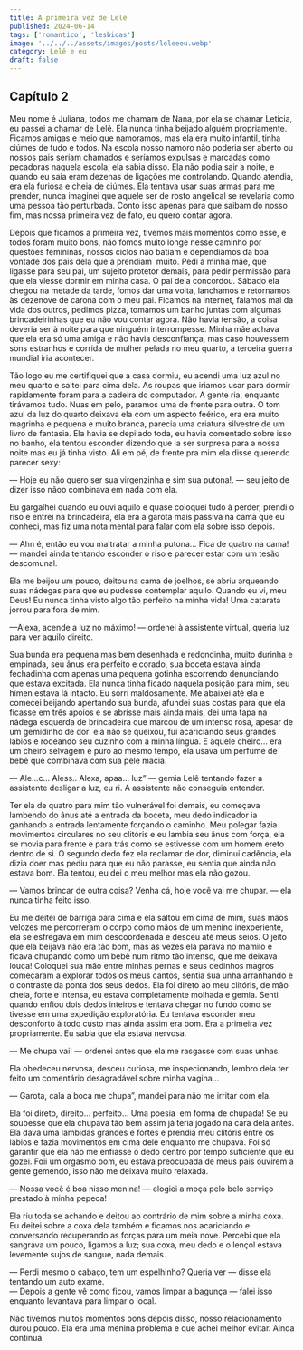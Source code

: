 ```yaml
---
title: A primeira vez de Lelê
published: 2024-06-14
tags: ['romantico', 'lesbicas']
image: '../../../assets/images/posts/leleeeu.webp'
category: Lelê e eu
draft: false
---
```


## Capítulo 2


Meu nome é Juliana, todos me chamam de Nana, por ela se chamar Letícia, eu passei a chamar de Lelê. Ela nunca tinha beijado alguém propriamente. Ficamos amigas e meio que namoramos, mas ela era muito infantil, tinha ciúmes de tudo e todos. Na escola nosso namoro não poderia ser aberto ou nossos pais seriam chamados e seríamos expulsas e marcadas como pecadoras naquela escola, ela sabia disso. Ela não podia sair a noite, e quando eu saia eram dezenas de ligações me controlando. Quando atendia, era ela furiosa e cheia de ciúmes. Ela tentava usar suas armas para me prender, nunca imaginei que aquele ser de rosto angelical se revelaria como uma pessoa tão perturbada. Conto isso apenas para que saibam do nosso fim, mas nossa primeira vez de fato, eu quero contar agora.

Depois que ficamos a primeira vez, tivemos mais momentos como esse, e todos foram muito bons, não fomos muito longe nesse caminho por questões femininas, nossos ciclos não batiam e dependíamos da boa vontade dos pais dela que a prendiam  muito. Pedi à minha mãe, que ligasse para seu pai, um sujeito protetor demais, para pedir permissão para que ela viesse dormir em minha casa. O pai dela concordou. Sábado ela chegou na metade da tarde, fomos dar uma volta, lanchamos e retornamos às dezenove de carona com o meu pai. Ficamos na internet, falamos mal da vida dos outros, pedimos pizza, tomamos um banho juntas com algumas brincadeirinhas que eu não vou contar agora. Não havia tensão, a coisa deveria ser à noite para que ninguém interrompesse. Minha mãe achava que ela era só uma amiga e não havia desconfiança, mas caso houvessem sons estranhos e corrida de mulher pelada no meu quarto, a terceira guerra mundial iria acontecer.

Tão logo eu me certifiquei que a casa dormiu, eu acendi uma luz azul no meu quarto e saltei para cima dela. As roupas que iriamos usar para dormir rapidamente foram para a cadeira do computador. A gente ria, enquanto tirávamos tudo. Nuas em pelo, paramos uma de frente para outra. O tom azul da luz do quarto deixava ela com um aspecto feérico, era era muito magrinha e pequena e muito branca, parecia uma criatura silvestre de um livro de fantasia. Ela havia se depilado toda, eu havia comentado sobre isso no banho, ela tentou esconder dizendo que ia ser surpresa para a nossa noite mas eu já tinha visto. Ali em pé, de frente pra mim ela disse querendo parecer sexy:

— Hoje eu não quero ser sua virgenzinha e sim sua putona!. — seu jeito de dizer isso nãoo combinava em nada com ela.

Eu gargalhei quando eu ouvi aquilo e quase coloquei tudo à perder, prendi o riso e entrei na brincadeira, ela era a garota mais passiva na cama que eu conheci, mas fiz uma nota mental para falar com ela sobre isso depois.

— Ahn é, então eu vou maltratar a minha putona… Fica de quatro na cama! — mandei ainda tentando esconder o riso e parecer estar com um tesão descomunal.

Ela me beijou um pouco, deitou na cama de joelhos, se abriu arqueando suas nádegas para que eu pudesse contemplar aquilo. Quando eu vi, meu Deus! Eu nunca tinha visto algo tão perfeito na minha vida! Uma catarata jorrou para fora de mim.

—Alexa, acende a luz no máximo! — ordenei à assistente virtual, queria luz para ver aquilo direito.

Sua bunda era pequena mas bem desenhada e redondinha, muito durinha e empinada, seu ânus era perfeito e corado, sua boceta estava ainda fechadinha com apenas uma pequena gotinha escorrendo denunciando que estava excitada. Ela nunca tinha ficado naquela posição para mim, seu hímen estava lá intacto. Eu sorri maldosamente. Me abaixei até ela e comecei beijando apertando sua bunda, afundei suas costas para que ela ficasse em três apoios e se abrisse mais ainda mais, dei uma tapa na nádega esquerda de brincadeira que marcou de um intenso rosa, apesar de um gemidinho de dor  ela não se queixou, fui acariciando seus grandes lábios e rodeando seu cuzinho com a minha língua. E aquele cheiro... era um cheiro selvagem e puro ao mesmo tempo, ela usava um perfume de bebê que combinava com sua pele macia.

— Ale...c… Aless.. Alexa, apaa… luz” — gemia Lelê tentando fazer a assistente desligar a luz, eu ri. A assistente não conseguia entender.

Ter ela de quatro para mim tão vulnerável foi demais, eu começava lambendo do ânus até a entrada da boceta, meu dedo indicador ia ganhando a entrada lentamente forçando o caminho. Meu polegar fazia movimentos circulares no seu clitóris e eu lambia seu ânus com força, ela se movia para frente e para trás como se estivesse com um homem ereto dentro de si. O segundo dedo fez ela reclamar de dor, diminuí cadência, ela dizia doer mas pediu para que eu não parasse, eu sentia que ainda não estava bom. Ela tentou, eu dei o meu melhor mas ela não gozou.

— Vamos brincar de outra coisa? Venha cá, hoje você vai me chupar. — ela nunca tinha feito isso.

Eu me deitei de barriga para cima e ela saltou em cima de mim, suas mãos velozes me percorreram o corpo como mãos de um menino inexperiente, ela se esfregava em mim descoordenada e desceu até meus seios. O jeito que ela beijava não era tão bom, mas as vezes ela parava no mamilo e ficava chupando como um bebê num ritmo tão intenso, que me deixava louca! Coloquei sua mão entre minhas pernas e seus dedinhos magros começaram a explorar todos os meus cantos, sentia sua unha arranhando e o contraste da ponta dos seus dedos. Ela foi direto ao meu clitóris, de mão cheia, forte e intensa, eu estava completamente molhada e gemia. Senti quando enfiou dois dedos inteiros e tentava chegar no fundo como se tivesse em uma expedição exploratória. Eu tentava esconder meu desconforto à todo custo mas ainda assim era bom. Era a primeira vez propriamente. Eu sabia que ela estava nervosa.

— Me chupa vai! — ordenei antes que ela me rasgasse com suas unhas.

Ela obedeceu nervosa, desceu curiosa, me inspecionando, lembro dela ter feito um comentário desagradável sobre minha vagina…

— Garota, cala a boca me chupa”, mandei para não me irritar com ela.

Ela foi direto, direito… perfeito… Uma poesia  em forma de chupada! Se eu soubesse que ela chupava tão bem assim já teria jogado na cara dela antes. Ela dava uma lambidas grandes e fortes e prendia meu clitóris entre os lábios e fazia movimentos em cima dele enquanto me chupava. Foi só garantir que ela não me enfiasse o dedo dentro por tempo suficiente que eu gozei. Foii um orgasmo bom, eu estava preocupada de meus pais ouvirem a gente gemendo, isso não me deixava muito relaxada.

— Nossa você é boa nisso menina! — elogiei a moça pelo belo serviço prestado à minha pepeca!

Ela riu toda se achando e deitou ao contrário de mim sobre a minha coxa. Eu deitei sobre a coxa dela também e ficamos nos acariciando e conversando recuperando as forças para um meia nove. Percebi que ela sangrava um pouco, ligamos a luz; sua coxa, meu dedo e o lençol estava levemente sujos de sangue, nada demais.

— Perdi mesmo o cabaço, tem um espelhinho? Queria ver — disse ela tentando um auto exame.  
— Depois a gente vê como ficou, vamos limpar a bagunça — falei isso enquanto levantava para limpar o local.

Não tivemos muitos momentos bons depois disso, nosso relacionamento durou pouco. Ela era uma menina problema e que achei melhor evitar. Ainda continua.
